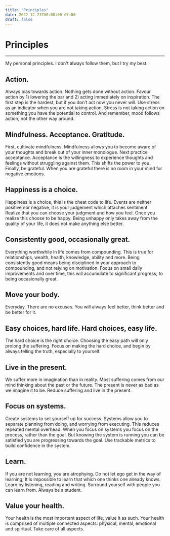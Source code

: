 ```yaml
---
title: "Principles"
date: 2022-12-23T00:00:00-07:00
draft: false
---
```


# Principles

---

My personal principles. I don't always follow them, but I try my best.

## Action.

Always bias towards action. Nothing gets done without action. Favour action by 1) lowering the bar and 2) acting immediately on inspiration. The first step is the hardest, but if you don’t act now you never will. Use stress as an indicator when you are not taking action. Stress is not taking action on something you have the potential to control. And remember, mood follows action, not the other way around.

## Mindfulness. Acceptance. Gratitude.

First, cultivate mindfulness. Mindfulness allows you to become aware of your thoughts and break out of your inner monologue. Next practice acceptance. Acceptance is the willingness to experience thoughts and feelings without struggling against them. This shifts the power to you. Finally, be grateful. When you are grateful there is no room in your mind for negative emotions.

## Happiness is a choice.

Happiness is a choice, this is the cheat code to life. Events are neither positive nor negative, it is your judgement which attaches sentiment. Realize that you can choose your judgment and how you feel. Once you realize this choose to be happy. Being unhappy only takes away from the quality of your life, it does not make anything else better.

## Consistently good, occasionally great.

Everything worthwhile in life comes from compounding. This is true for relationships, wealth, health, knowledge, ability and more. Being consistently good means being disciplined in your approach to compounding, and not relying on motivation. Focus on small daily improvements and over time, this will accumulate to significant progress; to being occasionally great.

## Move your body.

Everyday. There are no excuses. You will always feel better, think better and be better for it.

## Easy choices, hard life. Hard choices, easy life.

The hard choice is the right choice. Choosing the easy path will only prolong the suffering. Focus on making the hard choice, and begin by always telling the truth, especially to yourself.

## Live in the present.

We suffer more in imagination than in reality. Most suffering comes from our mind thinking about the past or the future. The present is never as bad as we imagine it to be. Reduce suffering and live in the present.

## Focus on systems.

Create systems to set yourself up for success. Systems allow you to separate planning from doing, and worrying from executing. This reduces repeated mental overhead. When you focus on systems you focus on the process, rather than the goal. But knowing the system is running you can be satisfied you are progressing towards the goal. Use trackable metrics to build confidence in the system.

## Learn.

If you are not learning, you are atrophying. Do not let ego get in the way of learning; It is impossible to learn that which one thinks one already knows. Learn by listening, reading and writing. Surround yourself with people you can learn from. Always be a student.

## Value your health.

Your health is the most important aspect of life, value it as such. Your health is comprised of multiple connected aspects: physical, mental, emotional and spiritual. Take care of all aspects.
